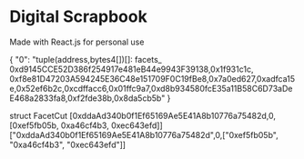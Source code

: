 # Digital Scrapbook

Made with React.js for personal use


{
	"0": "tuple(address,bytes4[])[]: facets_ 
    0xd9145CCE52D386f254917e481eB44e9943F39138,0x1f931c1c,
    0xf8e81D47203A594245E36C48e151709F0C19fBe8,0x7a0ed627,0xadfca15e,0x52ef6b2c,0xcdffacc6,0x01ffc9a7,0xd8b934580fcE35a11B58C6D73aDeE468a2833fa8,0xf2fde38b,0x8da5cb5b"
}

struct FacetCut [0xddaAd340b0f1Ef65169Ae5E41A8b10776a75482d,0,[0xef5fb05b, 0xa46cf4b3, 0xec643efd]]
["0xddaAd340b0f1Ef65169Ae5E41A8b10776a75482d",0,["0xef5fb05b", "0xa46cf4b3", "0xec643efd"]]